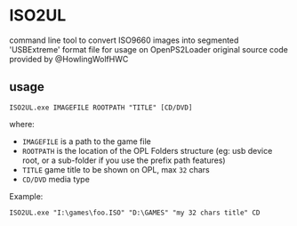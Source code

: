 # ISO2UL
 command line tool to convert ISO9660 images into segmented 'USBExtreme' format file for usage on OpenPS2Loader
 original source code provided by @HowlingWolfHWC
 
 
## usage
```
ISO2UL.exe IMAGEFILE ROOTPATH "TITLE" [CD/DVD]
```
where:
- `IMAGEFILE` is a path to the game file
- `ROOTPATH` is the location of the OPL Folders structure (eg: usb device root, or a sub-folder if you use the prefix path features)
- `TITLE` game title to be shown on OPL, max `32` chars
- `CD/DVD` media type

Example:

```
ISO2UL.exe "I:\games\foo.ISO" "D:\GAMES" "my 32 chars title" CD
```


